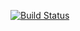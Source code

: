 [![Build Status](https://travis-ci.com/cmput401-fall2018/web-app-ci-cd-with-travis-ci-Coursaux.svg?branch=master)](https://travis-ci.com/cmput401-fall2018/web-app-ci-cd-with-travis-ci-Coursaux)
